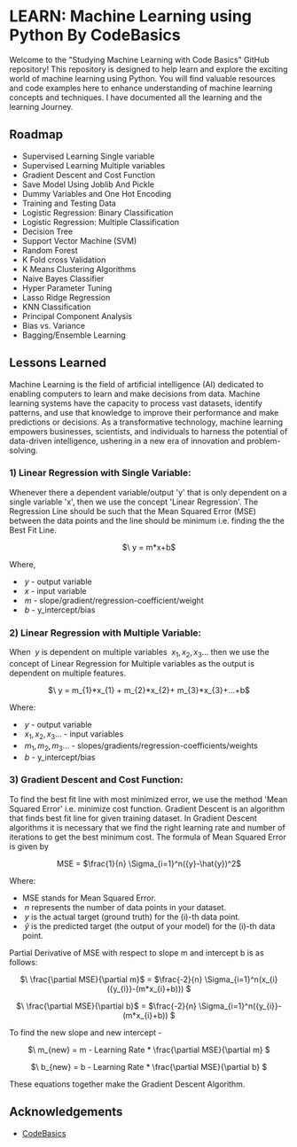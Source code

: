 
# LEARN: Machine Learning using Python By CodeBasics

Welcome to the "Studying Machine Learning with Code Basics" GitHub repository! This repository is designed to help learn and explore the exciting world of machine learning using Python. You will find valuable resources and code examples here to enhance understanding of machine learning concepts and techniques. I have documented all the learning and the learning Journey.

## Roadmap

- Supervised Learning Single variable
- Supervised Learning Multiple variables
- Gradient Descent and Cost Function
- Save Model Using Joblib And Pickle
- Dummy Variables and One Hot Encoding
- Training and Testing Data 
- Logistic Regression: Binary Classification
- Logistic Regression: Multiple Classification
- Decision Tree
- Support Vector Machine (SVM)
- Random Forest
- K Fold cross Validation
- K Means Clustering Algorithms 
- Naive Bayes Classifier 
- Hyper Parameter Tuning
- Lasso Ridge Regression
- KNN Classification
- Principal Component Analysis
- Bias vs. Variance
- Bagging/Ensemble Learning

## Lessons Learned

Machine Learning is the field of artificial intelligence (AI) dedicated to enabling computers to learn and make decisions from data. Machine learning systems have the capacity to process vast datasets, identify patterns, and use that knowledge to improve their performance and make predictions or decisions. As a transformative technology, machine learning empowers businesses, scientists, and individuals to harness the potential of data-driven intelligence, ushering in a new era of innovation and problem-solving.

### 1) Linear Regression with Single Variable: ###

Whenever there a dependent variable/output 'y' that is only dependent on a single variable 'x', then we use the concept 'Linear Regression'. The Regression Line should be such that the Mean Squared Error (MSE) between the data points and the line should be minimum i.e. finding the the Best Fit Line.

<p align="center">
  $\ y = m*x+b$
</p>
Where,

- $\ y$ - output variable
- $\ x$ - input variable
- $\ m$ - slope/gradient/regression-coefficient/weight
- $\ b$ - y_intercept/bias

### 2) Linear Regression with Multiple Variable: ###

When $\ y$ is dependent on multiple variables $\ x_{1}, x_{2}, x_{3}...$ then we use the concept of Linear Regression for Multiple variables as the output is dependent on multiple features. 

<p align="center">
$\ y = m_{1}*x_{1} + m_{2}*x_{2}+ m_{3}*x_{3}+...+b$ 
</p>
Where:

- $\ y$ - output variable
- $\ x_{1}, x_{2}, x_{3}...$ - input variables
- $\ m_{1}, m_{2}, m_{3}...$ - slopes/gradients/regression-coefficients/weights
- $\ b$ - y_intercept/bias

### 3) Gradient Descent and Cost Function: ###

To find the best fit line with most minimized error, we use the method 'Mean Squared Error' i.e. minimize cost function. Gradient Descent is an algorithm that finds best fit line for given training dataset.
In Gradient Descent algorithms it is necessary that we find the right learning rate and number of iterations to get the best minimum cost. The formula of Mean Squared Error is given by

<p align="center">
MSE = $\frac{1}{n} \Sigma_{i=1}^n({y}-\hat{y})^2$
</p>

Where:
- MSE stands for Mean Squared Error.
- $\ n$ represents the number of data points in your dataset.
- $\ y$ is the actual target (ground truth) for the \(i\)-th data point.
- $\ \hat{y}$ is the predicted target (the output of your model) for the \(i\)-th data point.

Partial Derivative of MSE with respect to slope m and intercept b is as follows:

<p align="center">
$\ \frac{\partial MSE}{\partial m}$ = $\frac{-2}{n} \Sigma_{i=1}^n(x_{i}({y_{i}}-(m*x_{i}+b))) $
</p>
<p align="center">
$\ \frac{\partial MSE}{\partial b}$ = $\frac{-2}{n} \Sigma_{i=1}^n({y_{i}}-(m*x_{i}+b)) $
</p>

To find the new slope and new intercept -
<p align="center">
$\ m_{new} = m - Learning Rate * \frac{\partial MSE}{\partial m} $
</p>
<p align="center">
  $\ b_{new} = b - Learning Rate * \frac{\partial MSE}{\partial b} $
</p>

These equations together make the Gradient Descent Algorithm.

## Acknowledgements

 - [CodeBasics](https://www.youtube.com/@codebasics)


